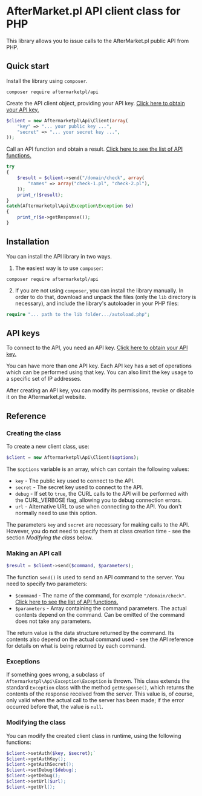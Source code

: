 # AfterMarket.pl API client class for PHP

This library allows you to issue calls to the AfterMarket.pl public API from PHP.

## Quick start

Install the library using `composer`.

```
composer require aftermarketpl/api
```

Create the API client object, providing your API key.
[Click here to obtain your API key.](https://www.aftermarket.pl/API/Create/)

```php
$client = new Aftermarketpl\Api\Client(array(
    "key" => "... your public key ...",
    "secret" => "... your secret key ...",
));
```

Call an API function and obtain a result.
[Click here to see the list of API functions.](https://json.aftermarket.pl/)

```php
try
{
    $result = $client->send("/domain/check", array(
        "names" => array("check-1.pl", "check-2.pl"),
    ));
    print_r($result);
}
catch(Aftermarketpl\Api\Exception\Exception $e)
{
    print_r($e->getResponse());
}
```
## Installation

You can install the API library in two ways.

1. The easiest way is to use `composer`:

```
composer require aftermarketpl/api
```

2. If you are not using `composer`, you can install the library manually.
In order to do that, download and unpack the files (only the `lib` directory is necessary),
and include the library's autoloader in your PHP files:

```php
require "... path to the lib folder.../autoload.php";
```

## API keys

To connect to the API, you need an API key.
[Click here to obtain your API key.](https://www.aftermarket.pl/API/Create/)

You can have more than one API key.
Each API key has a set of operations which can be performed using that key.
You can also limit the key usage to a specific set of IP addresses.

After creating an API key, you can modify its permissions, revoke or disable it
on the Aftermarket.pl website.

## Reference

### Creating the class

To create a new client class, use:

```php
$client = new Aftermarketpl\Api\Client($options);
```

The `$options` variable is an array, which can contain the following values:

* `key` - The public key used to connect to the API.
* `secret` - The secret key used to connect to the API.
* `debug` - If set to `true`, the CURL calls to the API will be performed with the CURL_VERBOSE flag, allowing you to debug connection errors.
* `url` - Alternative URL to use when connecting to the API. You don't normally need to use this option.

The parameters `key` and `secret` are necessary for making calls to the API.
However, you do not need to specify them at class creation time - see the section _Modifying the class_ below.

### Making an API call

```php
$result = $client->send($command, $parameters);
```

The function `send()` is used to send an API command to the server.
You need to specify two parameters:

* `$command` - The name of the command, for example `"/domain/check"`. [Click here to see the list of API functions.](https://json.aftermarket.pl/)
* `$parameters` - Array containing the command parameters. The actual contents depend on the command. Can be omitted of the command does not take any parameters.

The return value is the data structure returned by the command. Its contents also depend on the actual command used - see the API reference for details on what is being returned by each command.

### Exceptions

If something goes wrong, a subclass of `Aftermarketpl\Api\Exception\Exception` is thrown.
This class extends the standard `Exception` class with the method `getResponse()`,
which returns the contents of the response received from the server.
This value is, of course, only valid when the actual call to the server has been made;
if the error occurred before that, the value is `null`.

### Modifying the class

You can modify the created client class in runtime, using the following functions:

```php
$client->setAuth($key, $secret);`
$client->getAuthKey();
$client->getAuthSecret();
$client->setDebug($debug);
$client->getDebug();
$client->setUrl($url);
$client->getUrl();
```
